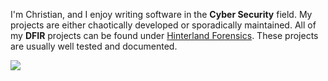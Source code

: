 I'm Christian, and I enjoy writing software in the **Cyber Security** field. My projects are either chaotically developed or sporadically maintained. All of my **DFIR** projects can be found under [Hinterland Forensics](https://github.com/stars/cuhsat/lists/hinterland-forensics). These projects are usually well tested and documented.

![](https://github-readme-stats.vercel.app/api?username=cuhsat&show_icons=true&theme=transparent&rank_icon=github&include_all_commits=true&hide=contribs)










